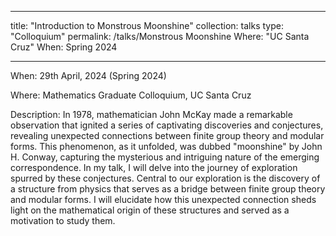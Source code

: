 

---
title: "Introduction to Monstrous Moonshine"
collection: talks
type: "Colloquium"
permalink: /talks/Monstrous Moonshine
Where: "UC Santa Cruz"
When: Spring 2024

---
When: 29th April, 2024 (Spring 2024)  <br>

Where: Mathematics Graduate Colloquium, UC Santa Cruz

Description:
In 1978, mathematician John McKay made a remarkable observation that ignited a series of captivating discoveries and conjectures, revealing unexpected connections between finite group theory and modular forms. This phenomenon, as it unfolded, was dubbed "moonshine" by John H. Conway, capturing the mysterious and intriguing nature of the emerging correspondence. In my talk, I will delve into the journey of exploration spurred by these conjectures. Central to our exploration is the discovery of a structure from physics that serves as a bridge between finite group theory and modular forms. I will elucidate how this unexpected connection sheds light on the mathematical origin of these structures and served as a motivation to study them.